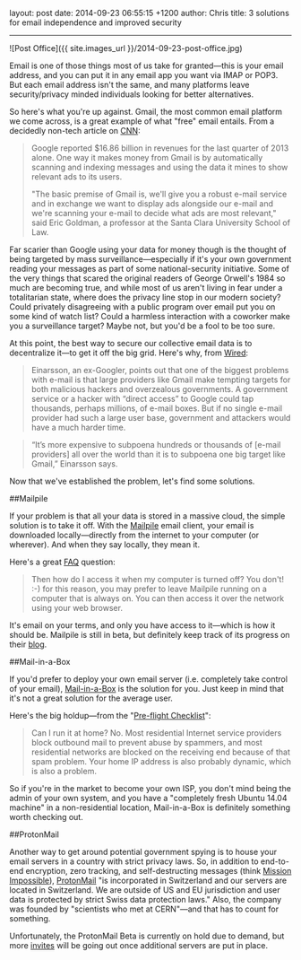 layout: post
date: 2014-09-23 06:55:15 +1200
author: Chris
title: 3 solutions for email independence and improved security

----

<!-- excerpt -->

![Post Office]({{ site.images_url }}/2014-09-23-post-office.jpg)

Email is one of those things most of us take for granted—this is your email address, and you can put it in any email app you want via IMAP or POP3. But each email address isn't the same, and many platforms leave security/privacy minded individuals looking for better alternatives.

<!-- /excerpt -->

So here's what you're up against. Gmail, the most common email platform we come across, is a great example of what "free" email entails. From a decidedly non-tech article on [CNN](http://edition.cnn.com/2014/03/31/tech/web/gmail-privacy-problems/):

>Google reported $16.86 billion in revenues for the last quarter of 2013 alone. One way it makes money from Gmail is by automatically scanning and indexing messages and using the data it mines to show relevant ads to its users.
>
>"The basic premise of Gmail is, we'll give you a robust e-mail service and in exchange we want to display ads alongside our e-mail and we're scanning your e-mail to decide what ads are most relevant," said Eric Goldman, a professor at the Santa Clara University School of Law.

Far scarier than Google using your data for money though is the thought of being targeted by mass surveillance—especially if it's your own government reading your messages as part of some national-security initiative. Some of the very things that scared the original readers of George Orwell's 1984 so much are becoming true, and while most of us aren't living in fear under a totalitarian state, where does the privacy line stop in our modern society? Could privately disagreeing with a public program over email put you on some kind of watch list? Could a harmless interaction with a coworker make you a surveillance target? Maybe not, but you'd be a fool to be too sure.

At this point, the best way to secure our collective email data is to decentralize it—to get it off the big grid. Here's why, from [Wired](http://www.wired.com/2013/08/mailpile/):

>Einarsson, an ex-Googler, points out that one of the biggest problems with e-mail is that large providers like Gmail make tempting targets for both malicious hackers and overzealous governments. A government service or a hacker with “direct access” to Google could tap thousands, perhaps millions, of e-mail boxes. But if no single e-mail provider had such a large user base, government and attackers would have a much harder time.

>“It’s more expensive to subpoena hundreds or thousands of [e-mail providers] all over the world than it is to subpoena one big target like Gmail,” Einarsson says.

Now that we've established the problem, let's find some solutions.

##Mailpile

If your problem is that all your data is stored in a massive cloud, the simple solution is to take it off. With the [Mailpile](https://www.mailpile.is/) email client, your email is downloaded locally—directly from the internet to your computer (or wherever). And when they say locally, they mean it.

Here's a great [FAQ](https://www.mailpile.is/faq/) question:

>Then how do I access it when my computer is turned off?
>You don't! :-) for this reason, you may prefer to leave Mailpile running on a computer that is always on. You can then access it over the network using your web browser.

It's email on your terms, and only you have access to it—which is how it should be. Mailpile is still in beta, but definitely keep track of its progress on their [blog](https://www.mailpile.is/blog/).

##Mail-in-a-Box

If you'd prefer to deploy your own email server (i.e. completely take control of your email), [Mail-in-a-Box](https://mailinabox.email/) is the solution for you. Just keep in mind that it's not a great solution for the average user.

Here's the big holdup—from the "[Pre-flight Checklist](https://mailinabox.email/guide.html)":

>Can I run it at home?
>No. Most residential Internet service providers block outbound mail to prevent abuse by spammers, and most residential networks are blocked on the receiving end because of that spam problem. Your home IP address is also probably dynamic, which is also a problem.

So if you're in the market to become your own ISP, you don't mind being the admin of your own system, and you have a "completely fresh Ubuntu 14.04 machine" in a non-residential location, Mail-in-a-Box is definitely something worth checking out.

##ProtonMail

Another way to get around potential government spying is to house your email servers in a country with strict privacy laws. So, in addition to end-to-end encryption, zero tracking, and self-destructing messages (think [Mission Impossible](http://www.youtube.com/watch?v=MA2KmJMKFrQ)), [ProtonMail](https://protonmail.ch/) "is incorporated in Switzerland and our servers are located in Switzerland. We are outside of US and EU jurisdiction and user data is protected by strict Swiss data protection laws." Also, the company was founded by "scientists who met at CERN"—and that has to count for something.

Unfortunately, the ProtonMail Beta is currently on hold due to demand, but more [invites](https://protonmail.ch/invite) will be going out once additional servers are put in place.


